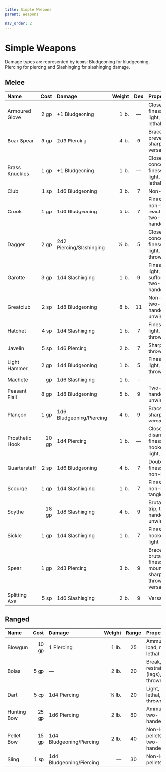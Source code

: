 ```yaml
---
title: Simple Weapons
parent: Weapons

nav_order: 2
---
```


# Simple Weapons
Damage types are represented by icons: Bludgeoning for bludgeoning, Piercing for piercing and Slashinging for slashinging damage.

## Melee

| Name | Cost | Damage | Weight | Dex | Properties | 
|:-----|-----:|:-------|-------:|:-------:|:-----------|
| Armoured Glove | 2 gp | +1 Bludgeoning | 1 lb. | — | Close, finesse, light, non-lethal, worn |
| Boar Spear | 5 gp | 2d3 Piercing | 4 lb. | 9 | Brace, preventing, sharp (1), versatile |
| Brass Knuckles | 1 gp | +1 Bludgeoning | 1 lb. | — | Close, concealed, finesse, light, non-lethal, worn |
| Club | 1 sp | 1d6 Bludgeoning | 3 lb. | 7 | Non-lethal |
| Crook | 1 gp | 1d6 Bludgeoning | 5 lb. | 7 | Finesse, non-lethal, reach, trip, two-handed |
| Dagger | 2 gp | 2d2 Piercing/Slashinging | ½ lb. | 5 | Close, concealed, finesse, light, thrown 10 |
| Garotte | 3 gp | 1d4 Slashinging | 1 lb. | 9 | Finesse, light, suffocating, two-handed |
| Greatclub | 2 sp | 1d8 Bludgeoning | 8 lb. | 11 | Non-lethal, two-handed, unwieldy |
| Hatchet | 4 sp | 1d4 Slashinging | 1 lb. | 7 | Finesse, light, thrown 10 |
| Javelin | 5 sp | 1d6 Piercing | 2 lb. | 7 | Sharp 1, thrown 30 |
| Light Hammer | 2 gp | 1d4 Bludgeoning | 1 lb. | 5 | Finesse, light, thrown 20 |
| Machete | gp | 1d6 Slashinging | 1 lb. | - |
| Peasant Flail | 8 gp | 1d8 Bludgeoning | 5 lb. | 9 | Two-handed, unwieldy |
| Plançon | 1 gp | 1d6 Bludgeoning/Piercing | 4 lb. | 9 | Brace, sharp 1, versatile |
| Prosthetic Hook | 10 gp | 1d4 Piercing | 1 lb. | — | Close, disarm, finesse, hooked, light, worn |
| Quarterstaff | 2 sp | 1d6 Bludgeoning | 4 lb. | 7 | Double, finesse, non-lethal |
| Scourge | 1 gp | 1d4 Slashinging | 1 lb. | 7 | Finesse, non-lethal, tangle |
| Scythe | 18 gp | 1d8 Slashinging | 4 lb. | 9 | Brutal 2, trip, two-handed, unwieldy |
| Sickle | 1 gp | 1d4 Slashinging | 1 lb. | 7 | Finesse, hooked, light |
| Spear | 1 gp | 2d3 Piercing | 3 lb. | 9 | Brace, brutal 1, finesse, mounted, sharp 1, thrown 20, versatile |
| Splitting Axe | 5 sp | 1d6 Slashinging | 2 lb. | 9 | Versatile |

## Ranged

| Name | Cost | Damage | Weight | Range | Properties |
|:-----|-----:|:-------|-------:|:-----:|:-----------|
| Blowgun | 10 gp | 1 Piercing | 1 lb. | 25 | Ammunition, load, non-lethal |
| Bolas | 5 gp | — | 2 lb. | 20 | Break, restraining (legs), thrown |
| Dart | 5 cp | 1d4 Piercing | ¼ lb. | 20 | Light, non-lethal, thrown |
| Hunting Bow | 25 gp | 1d6 Piercing | 2 lb.| 80 | Ammunition, two-handed |
| Pellet Bow | 15 gp | 1d4 Bludgeoning/Piercing | 2 lb. | 40 | Non-lethal, pellets, two-handed |
| Sling | 1 sp | 1d4 Bludgeoning/Piercing | — | 30 | Non-lethal, pellets |
